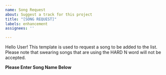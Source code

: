 ```yaml
---
name: Song Request
about: Suggest a track for this project
title: "[SONG REQUEST]"
labels: enhancement
assignees: ''

---
```


Hello User!
This template is used to request a song to be added to the list.
Please note that swearing songs that are using the HARD N word will not be accepted. 




**Please Enter Song Name Below**
